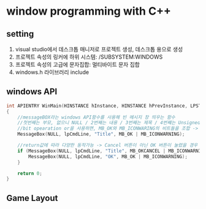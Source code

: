 # window programming with C++
## setting
1. visual studio에서 데스크톱 매니저로 프로젝트 생성, 데스크톱 용으로 생성
2. 프로젝트 속성의 링커에 하위 시스템: /SUBSYSTEM:WINDOWS
3. 프로젝트 속성의 고급에 문자집합: 멀티바이트 문자 집합
4. windows.h 라이브러리 include

## windows API
``` C++
int APIENTRY WinMain(HINSTANCE hInstance, HINSTANCE hPrevInstance, LPSTR lpCmdLine, int nCmdShow)
{
	//messageBOX라는 windows API함수를 사용해 빈 메시지 창 띄우는 함수
	//첫번째는 부모, 없으니 NULL / 2번째는 내용 / 3번째는 제목 / 4번쨰는 Unsigned int가 오는 자리로, windows API가 정해놓은 값을 넣으면 그 값에 맞는 button 생성, 현재는 MB_OK라는 값을 넣어서 그에 맞는 확인 버튼이 생성됨
	//bit opearation or을 사용하면, MB_OK와 MB_ICONWARING의 비트들을 조합 -> 확인버튼과 경고아이콘이 있는 메시지가 생성됨
	MessageBox(NULL, lpCmdLine, "Title", MB_OK | MB_ICONWARNING);

	//return값에 따라 다양한 동작가능 -> Cancel 버튼이 아닌 OK 버튼이 눌렸을 경우 MessageBox를 추가로 생성
	if (MessageBox(NULL, lpCmdLine, "Title", MB_OKCANCEL | MB_ICONWARNING) == IDOK) {
		MessageBox(NULL, lpCmdLine, "OK", MB_OK | MB_ICONWARNING);
	}

	return 0;
}
```
## Game Layout
###
